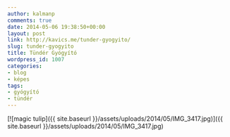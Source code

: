 ```yaml
---
author: kalmanp
comments: true
date: 2014-05-06 19:38:50+00:00
layout: post
link: http://kavics.me/tunder-gyogyito/
slug: tunder-gyogyito
title: Tündér Gyógyító
wordpress_id: 1007
categories:
- blog
- képes
tags:
- gyógyító
- tündér
---
```


[![magic tulip]({{ site.baseurl }}/assets/uploads/2014/05/IMG_3417.jpg)]({{ site.baseurl }}/assets/uploads/2014/05/IMG_3417.jpg)
